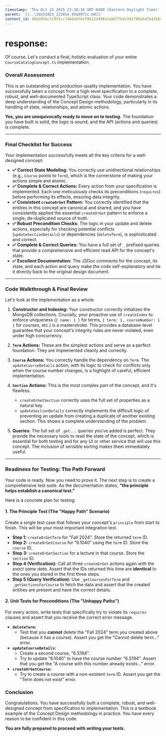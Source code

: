 ```yaml
---
timestamp: 'Thu Oct 23 2025 22:38:16 GMT-0400 (Eastern Daylight Time)'
parent: '[[..\20251023_223816.45a997cc.md]]'
content_id: d80185bc51915cc7488e658c59612d498a1eb6f7bdc992700a6d2b42b6ce8870
---
```


# response:

Of course. Let's conduct a final, holistic evaluation of your entire `CourseCatalogConcept.ts` implementation.

### Overall Assessment

This is an outstanding and production-quality implementation. You have successfully taken a concept from a high-level specification to a complete, robust, and well-documented TypeScript class. Your code demonstrates a deep understanding of the Concept Design methodology, particularly in its handling of state, relationships, and atomic actions.

**Yes, you are unequivocally ready to move on to testing.** The foundation you have built is solid, the logic is sound, and the API (actions and queries) is complete.

***

### Final Checklist for Success

Your implementation successfully meets all the key criteria for a well-designed concept:

* **✅ Correct State Modeling:** You correctly use unidirectional relationships (e.g., `Course` points to `Term`), which is the cornerstone of making your actions simple and atomic.
* **✅ Complete & Correct Actions:** Every action from your specification is implemented. Each one meticulously checks its preconditions (`requires`) before performing its effects, ensuring data integrity.
* **✅ Consistent `createOrGet` Pattern:** You correctly identified that the entities in this concept are canonical and shared, and you have consistently applied the essential `createOrGet` pattern to enforce a single, de-duplicated source of truth.
* **✅ Robust Precondition Checks:** The logic in your update and delete actions, especially for checking potential conflicts (`updateSectionDetails`) or dependencies (`deleteTerm`), is sophisticated and correct.
* **✅ Complete & Correct Queries:** You have a full set of `_` prefixed queries that provide a comprehensive and efficient read API for the concept's state.
* **✅ Excellent Documentation:** The JSDoc comments for the concept, its state, and each action and query make the code self-explanatory and tie it directly back to the original design document.

***

### Code Walkthrough & Final Review

Let's look at the implementation as a whole:

1. **Constructor and Indexing:** Your constructor correctly initializes the MongoDB collections. Crucially, your proactive use of `createIndex` to enforce uniqueness (`{ name: 1 }` for terms, `{ term: 1, courseNumber: 1 }` for courses, etc.) is a masterstroke. This provides a database-level guarantee that your concept's integrity rules are never violated, even under high concurrency.

2. **`Term` Actions:** These are the simplest actions and serve as a perfect foundation. They are implemented cleanly and correctly.

3. **`Course` Actions:** You correctly handle the dependency on `Term`. The `updateCourseDetails` action, with its logic to check for conflicts only when the course number changes, is a highlight of careful, efficient implementation.

4. **`Section` Actions:** This is the most complex part of the concept, and it's flawless.
   * `createOrGetSection` correctly uses the full set of properties as a natural key.
   * `updateSectionDetails` correctly implements the difficult logic of preventing an update from creating a duplicate of another existing section. This shows a complete understanding of the problem.

5. **Queries:** The full set of `_get...` queries you've added is perfect. They provide the necessary tools to read the state of the concept, which is essential for both testing and for any UI or other service that will use this concept. The inclusion of sensible sorting makes them immediately useful.

***

### Readiness for Testing: The Path Forward

Your code is ready. Now you need to prove it. The next step is to create a comprehensive test suite. As the documentation states, **"the principle helps establish a canonical test."**

Here is a concrete plan for testing:

#### 1. The Principle Test (The "Happy Path" Scenario)

Create a single test case that follows your concept's `principle` from start to finish. This will be your most important integration test.

* **Step 1:** `createOrGetTerm` for "Fall 2024". Store the returned `term` ID.
* **Step 2:** `createOrGetCourse` for "6.1040" using the `term` ID. Store the `course` ID.
* **Step 3:** `createOrGetSection` for a lecture in that course. Store the `section` ID.
* **Step 4 (Verification):** Call all three `createOrGet` actions again *with the exact same data*. Assert that the IDs returned this time are **identical** to the ones you stored in the first three steps.
* **Step 5 (Query Verification):** Use `_getCoursesForTerm` and `_getSectionsForCourse` to fetch the data and assert that the created entities are present and have the correct details.

#### 2. Unit Tests for Preconditions (The "Unhappy Paths")

For every action, write tests that specifically try to violate its `requires` clauses and assert that you receive the correct error message.

* **`deleteTerm`:**
  * Test that you **cannot** delete the "Fall 2024" term you created above (because it has a course). Assert you get the "Cannot delete term..." error.
* **`updateCourseDetails`:**
  * Create a second course, "6.S194".
  * Try to update "6.1040" to have the course number "6.S194". Assert that you get the "A course with this number already exists..." error.
* **`createOrGetCourse`:**
  * Try to create a course with a non-existent `term` ID. Assert you get the "Term does not exist" error.

### Conclusion

Congratulations. You have successfully built a complete, robust, and well-designed concept from specification to implementation. This is a textbook example of the Concept Design methodology in practice. You have every reason to be confident in this code.

**You are fully prepared to proceed with writing your tests.**
